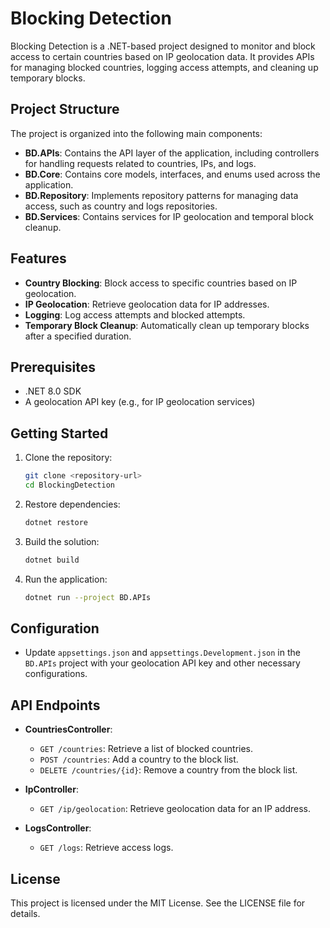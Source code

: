 # Blocking Detection

Blocking Detection is a .NET-based project designed to monitor and block access to certain countries based on IP geolocation data. It provides APIs for managing blocked countries, logging access attempts, and cleaning up temporary blocks.

## Project Structure

The project is organized into the following main components:

- **BD.APIs**: Contains the API layer of the application, including controllers for handling requests related to countries, IPs, and logs.
- **BD.Core**: Contains core models, interfaces, and enums used across the application.
- **BD.Repository**: Implements repository patterns for managing data access, such as country and logs repositories.
- **BD.Services**: Contains services for IP geolocation and temporal block cleanup.

## Features

- **Country Blocking**: Block access to specific countries based on IP geolocation.
- **IP Geolocation**: Retrieve geolocation data for IP addresses.
- **Logging**: Log access attempts and blocked attempts.
- **Temporary Block Cleanup**: Automatically clean up temporary blocks after a specified duration.

## Prerequisites

- .NET 8.0 SDK
- A geolocation API key (e.g., for IP geolocation services)

## Getting Started

1. Clone the repository:
   ```bash
   git clone <repository-url>
   cd BlockingDetection
   ```

2. Restore dependencies:
   ```bash
   dotnet restore
   ```

3. Build the solution:
   ```bash
   dotnet build
   ```

4. Run the application:
   ```bash
   dotnet run --project BD.APIs
   ```

## Configuration

- Update `appsettings.json` and `appsettings.Development.json` in the `BD.APIs` project with your geolocation API key and other necessary configurations.

## API Endpoints

- **CountriesController**:
  - `GET /countries`: Retrieve a list of blocked countries.
  - `POST /countries`: Add a country to the block list.
  - `DELETE /countries/{id}`: Remove a country from the block list.

- **IpController**:
  - `GET /ip/geolocation`: Retrieve geolocation data for an IP address.

- **LogsController**:
  - `GET /logs`: Retrieve access logs.

## License

This project is licensed under the MIT License. See the LICENSE file for details.